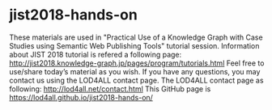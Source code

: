 # jist2018-hands-on
These materials are used in "Practical Use of a Knowledge Graph with Case Studies using Semantic Web Publishing Tools" tutorial session.
Information about JIST 2018 tutorial is refered a following page: http://jist2018.knowledge-graph.jp/pages/program/tutorials.html
Feel free to use/share today’s material as you wish.
If you have any questions, you may contact us using the LOD4ALL contact page.
The LOD4ALL contact page as following: http://lod4all.net/contact.html
This GitHub page is https://lod4all.github.io/jist2018-hands-on/
